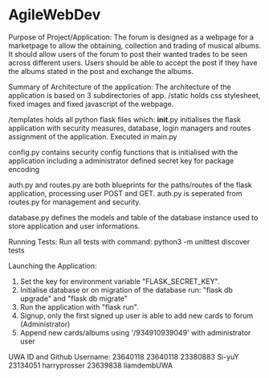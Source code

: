 # AgileWebDev

Purpose of Project/Application:
The forum is designed as a webpage for a marketpage to allow the obtaining, collection and trading of musical albums.
It should allow users of the forum to post their wanted trades to be seen across different users.
Users should be able to accept the post if they have the albums stated in the post and exchange the albums.


Summary of Architecture of the application:
The architecture of the application is based on 3 subdirectories of app. 
/static holds css stylesheet, fixed images and fixed javascript of the webpage.

/templates holds all python flask files which:
__init__.py initialises the flask application with security measures, database, login managers and routes assignment of the application. Executed in main.py

config.py contains security config functions that is initialised with the application including a administrator defined secret key for package encoding

auth.py and routes.py are both blueprints for the paths/routes of the flask application, processing user POST and GET.
auth.py is seperated from routes.py for management and security.

database.py defines the models and table of the database instance used to store application and user informations.

Running Tests:
Run all tests with command:
    python3 -m unittest discover tests


Launching the Application:
1. Set the key for environment variable "FLASK_SECRET_KEY".
2. Initialise database or on migration of the database run: "flask db upgrade" and "flask db migrate" 
3. Run the application with "flask run".
4. Signup, only the first signed up user is able to add new cards to forum (Administrator)
5. Append new cards/albums using '/934910939049' with administrator user


UWA ID and Github Username:
23640118 23640118
23380883 Si-yuY
23134051 harryprosser
23639838 liamdembUWA
